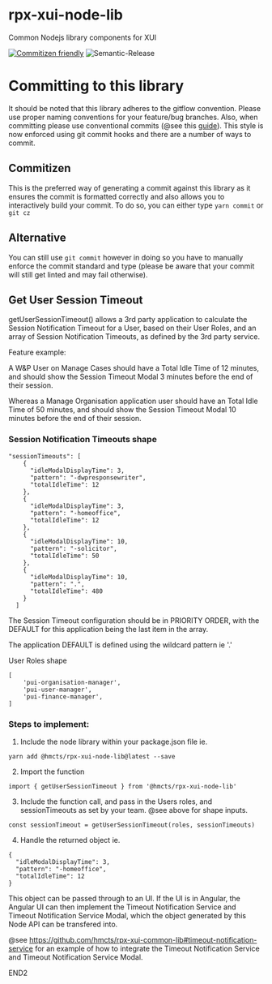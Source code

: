 # rpx-xui-node-lib
Common Nodejs library components for XUI 

[![Commitizen friendly](https://img.shields.io/badge/commitizen-friendly-brightgreen.svg)](http://commitizen.github.io/cz-cli/)
![Semantic-Release](https://github.com/hmcts/rpx-xui-node-lib/workflows/Semantic-Release/badge.svg)

# Committing to this library 

It should be noted that this library adheres to the gitflow convention. 
Please use proper naming conventions for your feature/bug branches. Also,
when committing please use conventional commits (@see this [guide](https://medium.com/jobtome-engineering/how-to-generate-changelog-using-conventional-commits-10be40f5826c)). This style
is now enforced using git commit hooks and there are a number of ways to commit.

## Commitizen
This is the preferred way of generating a commit against this library as it ensures the commit is formatted correctly and also
allows you to interactively build your commit. To do so, you can either type ```yarn commit``` or ```git cz```

## Alternative
You can still use ```git commit``` however in doing so you have to manually enforce the commit standard and type (please be aware
that your commit will still get linted and may fail otherwise). 

## Get User Session Timeout

getUserSessionTimeout() allows a 3rd party application to calculate the Session Notification Timeout for a User,
based on their User Roles, and an array of Session Notification Timeouts, as defined
by the 3rd party service.

Feature example:

A W&P User on Manage Cases should have a Total Idle Time of 12 minutes,
and should show the Session Timeout Modal 3 minutes before the end of their session.

Whereas a Manage Organisation application user should have an Total Idle Time of 50 minutes,
and should show the Session Timeout Modal 10 minutes before the end of their session.

### Session Notification Timeouts shape

```
"sessionTimeouts": [
    {
      "idleModalDisplayTime": 3,
      "pattern": "-dwpresponsewriter",
      "totalIdleTime": 12
    },
    {
      "idleModalDisplayTime": 3,
      "pattern": "-homeoffice",
      "totalIdleTime": 12
    },
    {
      "idleModalDisplayTime": 10,
      "pattern": "-solicitor",
      "totalIdleTime": 50
    },
    {
      "idleModalDisplayTime": 10,
      "pattern": ".",
      "totalIdleTime": 480
    }
  ]
```

The Session Timeout configuration should be in PRIORITY ORDER, with the DEFAULT for
this application being the last item in the array.

The application DEFAULT is defined using the wildcard pattern ie '.'

User Roles shape

```
[
    'pui-organisation-manager',
    'pui-user-manager',
    'pui-finance-manager',
]
```

### Steps to implement:

1. Include the node library within your package.json file ie.
```
yarn add @hmcts/rpx-xui-node-lib@latest --save
```
2. Import the function
```
import { getUserSessionTimeout } from '@hmcts/rpx-xui-node-lib'
```

3. Include the function call, and pass in the Users roles, and sessionTimeouts
as set by your team. @see above for shape inputs.

```
const sessionTimeout = getUserSessionTimeout(roles, sessionTimeouts)
```
4. Handle the returned object ie.
```
{
  "idleModalDisplayTime": 3,
  "pattern": "-homeoffice",
  "totalIdleTime": 12
}
```

This object can be passed through to an UI. If the UI is in Angular,
the Angular UI can then implement the Timeout Notification Service and Timeout Notification Service Modal,
which the object generated by this Node API can be transfered into.

@see https://github.com/hmcts/rpx-xui-common-lib#timeout-notification-service
for an example of how to integrate the Timeout Notification Service and Timeout Notification Service Modal.

END2
